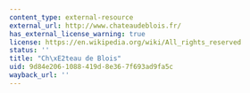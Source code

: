 ```yaml
---
content_type: external-resource
external_url: http://www.chateaudeblois.fr/
has_external_license_warning: true
license: https://en.wikipedia.org/wiki/All_rights_reserved
status: ''
title: "Ch\xE2teau de Blois"
uid: 9d84e206-1088-419d-8e36-7f693ad9fa5c
wayback_url: ''
---
```

